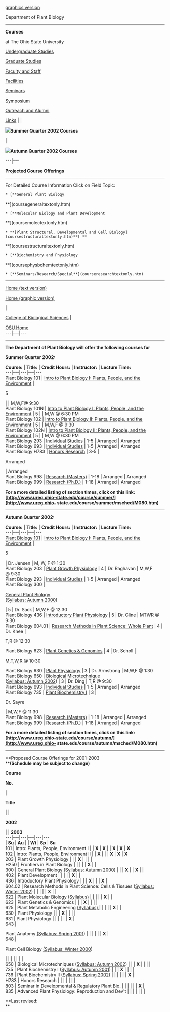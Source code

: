 [ graphics version ](../Courses/coursemain.htm)

Department of Plant Biology  
  
---  
  
**Courses**  
  
at The Ohio State University  
  


[Undergraduate Studies ](us-introtextonly.html)

[Graduate Studies ](Gs-introtextonly.htm)

[Faculty and Staff](facultymaintextonly.htm)

[Facilities](facilitymaintextonly.htm)

[Seminars](seminar-maintextonly.htm)

[Symposium](pbrd4textonly.htm)

[Outreach and Alumni](outreachtextonly.html)

[Links](links-2textonly.htm) |  |

![](../images/guardcell_sphere_small.gif)**Summer Quarter 2002 Courses**

|

![](../images/guardcell_sphere_small.gif)**Autumn Quarter 2002 Courses**  
  
---|---  
  
**Projected Course Offerings**  
  

* * *

For Detailed Course Information Click on Field Topic:

    * [**General Plant Biology  
  
**](coursegeneraltextonly.htm)

    * [**Molecular Biology and Plant Development  
  
**](coursemolectextonly.htm)

    * **[Plant Structural, Developmental and Cell Biology](coursestructuraltextonly.htm)**[ **  
  
**](coursestructuraltextonly.htm)

    * [**Biochemistry and Physiology  
  
**](coursephysbchemtextonly.htm)

    * [**Seminars/Research/Special**](courseresearchtextonly.htm)

* * *

[Home (text version)](plantbiotextonly.html)

[Home (graphic version)](../plantbio.html)

|

[College of Biological Sciences](http://www.biosci.ohio-state.edu/) |

[OSU Home ](http://www.osu.edu/)  
---|---|---  


* * *

**The Department of Plant Biology will offer the following courses for**

**Summer Quarter 2002:**

**Course:** | **Title:** | **Credit Hours:** | **Instructor:** | **Lecture
Time:**  
---|---|---|---|---  
Plant Biology 101 | [Intro to Plant Biology I: Plants, People, and the
Environment](coursegeneraltextonly.htm#101) |

5

|   | M,W,F@ 9:30  
Plant Biology 101N | [Intro to Plant Biology I: Plants, People, and the
Environment](coursegeneraltextonly.htm#101) | 5 |   | M,W @ 6:30 PM  
Plant Biology 102 | [Intro to Plant Biology II: Plants, People, and the
Environment](coursegeneraltextonly.htm#102) | 5 |   | M,W,F @ 9:30  
Plant Biology 102N | [Intro to Plant Biology II: Plants, People, and the
Environment](coursegeneraltextonly.htm#102) | 5 |   | M,W @ 6:30 PM  
Plant Biology 293 | [Individual Studies](courseresearchtextonly.htm#293) | 1-5
| Arranged | Arranged  
Plant Biology 693 | [Individual Studies](courseresearchtextonly.htm#693) | 1-5
| Arranged | Arranged  
Plant Biology H783 | [Honors Research](courseresearchtextonly.htm#H783) | 3-5
|

Arranged

| Arranged  
Plant Biology 998 | [Research (Masters)](courseresearchtextonly.htm#998) |
1-18 | Arranged | Arranged  
Plant Biology 999 | [Research (Ph.D.)](courseresearchtextonly.htm#999) | 1-18
| Arranged | Arranged  
  
**For a more detailed listing of section times, click on this
link:[http://www.ureg.ohio-state.edu/course/summer/](http://www.ureg.ohio-
state.edu/course/summer/msched/M080.htm)**

* * *

**Autumn Quarter 2002:**

**Course:** | **Title:** | **Credit Hours:** | **Instructor:** | **Lecture
Time:**  
---|---|---|---|---  
[Plant Biology 101](pb101/101main.htm) | [Intro to Plant Biology I: Plants,
People, and the Environment](coursegeneraltextonly.htm#101) |

5

| Dr. Jensen | M, W, F @ 1:30  
Plant Biology 203 | [Plant Growth Physiology](coursephysbchemtextonly.htm#203)
| 4 | Dr. Raghavan | M,W,F  
@ 9:30  
Plant Biology 293 | [Individual Studies](courseresearchtextonly.htm#293) | 1-5
| Arranged | Arranged  
Plant Biology 300 |

[General Plant Biology  
](coursegeneraltextonly.htm#300)[(Syllabus: Autumn
2000](../Courses/pb3002000syllabus.html))

| 5 | Dr. Sack | M,W,F @ 12:30  
Plant Biology 436 | [Introductory Plant
Physiology](coursephysbchemtextonly.htm#436) | 5 | Dr. Cline | MTWR @ 9:30  
Plant Biology 604.01 | [Research Methods in Plant Science: Whole
Plant](courseresearchtextonly.htm#604) | 4 | Dr. Knee |

T,R @ 12:30  
  
Plant Biology 623 | [Plant Genetics & Genomics](coursemolectextonly.htm#623) |
4 | Dr. Scholl |

M,T,W,R @ 10:30  
  
Plant Biology 630 | [Plant Physiology](coursephysbchemtextonly.htm#630) | 3 |
Dr. Armstrong | M,W,F @ 1:30  
Plant Biology 650 | [Biological
Microtechnique](courseresearchtextonly.htm#650)  
([Syllabus: Autumn 2002](../Courses/pb650syllabusau02.html)) | 3 | Dr. Ding |
T,R @ 9:30  
Plant Biology 693 | [Individual Studies](courseresearchtextonly.htm#693) | 1-5
| Arranged | Arranged  
Plant Biology 735 | [Plant Biochemistry I](coursephysbchemtextonly.htm#735) |
3 |

Dr. Sayre

| M,W,F @ 11:30  
Plant Biology 998 | [Research (Masters)](courseresearchtextonly.htm#998) |
1-18 | Arranged | Arranged  
Plant Biology 999 | [Research (Ph.D.)](courseresearchtextonly.htm#999) | 1-18
| Arranged | Arranged  
  
**For a more detailed listing of section times, click on this
link:[http://www.ureg.ohio-state.edu/course/autumn/](http://www.ureg.ohio-
state.edu/course/autumn/msched/M080.htm)**

* * *

**Proposed Course Offerings for 2001-2003  
****(Schedule may be subject to change)**

**Course**

**No.**

|

**Title**

|    |

**2002**

|    | **2003**  
---|---|---|---|---|---  
  | **Su** | **Au** |    | **Wi** | **Sp** | **Su**  
101 | Intro: Plants, People, Environment I |   | **X** | **X** |    | **X** |
**X** | **X**  
102 | Intro: Plants, People, Environment II |   | **X** |    |   | **X** |
**X** | **X**  
203 | Plant Growth Physiology |   |   | **X** |    |   |   |  
H250 | Frontiers in Plant Biology |   |   |   |   | **X** |    |  
300 | General Plant Biology [(Syllabus: Autumn
2000](../Courses/pb3002000syllabus.html)) |   |   | **X** |    | **X** |    |  
402 | Plant Development |   |   |   |   | **X** |    |  
436 | Introductory Plant Physiology |   |   | **X** |    |   | **X** |  
604.02 | Research Methods in Plant Science: Cells & Tissues ([Syllabus: Winter
2002](../Courses/604_02_Syllabus_2002.htm)) |   |   |   |   | **X** |    |  
622 | Plant Molecular Biology [(Syllabus](../Courses/622_syllabus.htm))  |   |
|   |   | **X** |    |  
623 |  Plant Genetics & Genomics |   |   | **X** |    |   |   |  
625 | Plant Metabolic Engineering [(Syllabus) ](../Courses/625_syllabus.htm) |
|   |   |   | **X** |    |  
630 | Plant Physiology |   |   | **X** |    |   |   |  
631 | Plant Physiology |   |   |   |   |   | **X** |  
643 |

Plant Anatomy [(Syllabus: Spring 2001](../Courses/pb643syllabus.html))  |   |
|   |   |   | **X** |  
648 |

Plant Cell Biology [(Syllabus: Winter 2000](../Courses/pb648syllabus.html))

|   |   |   |   |   |   |  
650 | Biological Microtechniques ([Syllabus: Autumn
2002](../Courses/pb650syllabusau02.html)) |   |   | **X** |    |   |   |  
735 | Plant Biochemistry I ([Syllabus: Autumn
2001](../Courses/735_Syllabus_2001.htm)) |   |   | **X** |    |   |   |  
736 | Plant Biochemistry II ([Syllabus: Spring
2002](../Courses/PB_736_Syllabus.html)) |   |   |   |   |   | **X** |  
H783 | Honors Research |   |   |   |   |   |   |  
803 | Seminar in Developmental & Regulatory Plant Bio. |   |   |   |   |   |
**X** |  
835 | Advanced Plant Physiology: Reproduction and Dev't |   |   |   |   |   |
|  
  
**Last revised:  
**

